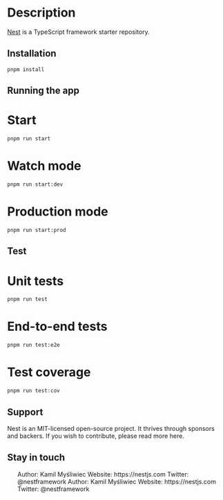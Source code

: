 # Description

[Nest](https://github.com/nestjs/nest) is a TypeScript framework starter repository.

## Installation

```
pnpm install
```
## Running the app
# Start
```
pnpm run start
```
# Watch mode
```
pnpm run start:dev
```
# Production mode
```
pnpm run start:prod
```
## Test
# Unit tests
```
pnpm run test
```

# End-to-end tests
```
pnpm run test:e2e
```

# Test coverage
```
pnpm run test:cov
```
## Support
Nest is an MIT-licensed open-source project. It thrives through sponsors and backers. If you wish to contribute, please read more here.

## Stay in touch
<ul>
Author: Kamil Myśliwiec
Website: https://nestjs.com
Twitter: @nestframework
Author: Kamil Myśliwiec
Website: https://nestjs.com
Twitter: @nestframework
</ul>

